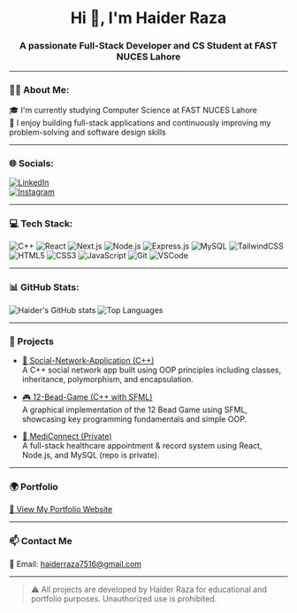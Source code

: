 <h1 align="center">Hi 👋, I'm Haider Raza</h1>
<h3 align="center">A passionate Full-Stack Developer and CS Student at FAST NUCES Lahore</h3>

---

### 👨‍🎓 About Me:

🎓 I'm currently studying Computer Science at FAST NUCES Lahore  
🧠 I enjoy building full-stack applications and continuously improving my problem-solving and software design skills  

---

### 🌐 Socials:

[![LinkedIn](https://img.shields.io/badge/LinkedIn-blue?logo=linkedin&style=for-the-badge)](https://linkedin.com/in/haiderraza101)  
[![Instagram](https://img.shields.io/badge/Instagram-pink?logo=instagram&style=for-the-badge)](https://instagram.com/haiderraza101)  

---

### 💻 Tech Stack:

![C++](https://img.shields.io/badge/C++-00599C?style=for-the-badge&logo=c%2B%2B&logoColor=white)
![React](https://img.shields.io/badge/React-20232A?style=for-the-badge&logo=react)
![Next.js](https://img.shields.io/badge/Next.js-000?style=for-the-badge&logo=next.js)
![Node.js](https://img.shields.io/badge/Node.js-339933?style=for-the-badge&logo=nodedotjs)
![Express.js](https://img.shields.io/badge/Express.js-000000?style=for-the-badge&logo=express)
![MySQL](https://img.shields.io/badge/MySQL-00758F?style=for-the-badge&logo=mysql)
![TailwindCSS](https://img.shields.io/badge/TailwindCSS-06B6D4?style=for-the-badge&logo=tailwindcss)
![HTML5](https://img.shields.io/badge/HTML5-E34F26?style=for-the-badge&logo=html5)
![CSS3](https://img.shields.io/badge/CSS3-1572B6?style=for-the-badge&logo=css3)
![JavaScript](https://img.shields.io/badge/JavaScript-F7DF1E?style=for-the-badge&logo=javascript)
![Git](https://img.shields.io/badge/Git-F05032?style=for-the-badge&logo=git)
![VSCode](https://img.shields.io/badge/VS%20Code-007ACC?style=for-the-badge&logo=visual-studio-code)

---

### 📊 GitHub Stats:

![Haider's GitHub stats](https://github-readme-stats.vercel.app/api?username=Haiderraza101&show_icons=true&theme=tokyonight)
![Top Languages](https://github-readme-stats.vercel.app/api/top-langs/?username=Haiderraza101&layout=compact&theme=tokyonight)

---

### 🚀 Projects

- [🧠 Social-Network-Application (C++)](https://github.com/Haiderraza101/Social-Network-Application)  
  A C++ social network app built using OOP principles including classes, inheritance, polymorphism, and encapsulation.

- [🎮 12-Bead-Game (C++ with SFML)](https://github.com/Haiderraza101/12-Bead-Game---C-Project)  
  A graphical implementation of the 12 Bead Game using SFML, showcasing key programming fundamentals and simple OOP.

- [💊 MediConnect (Private)](https://github.com/Haiderraza101/mediconnect)  
  A full-stack healthcare appointment & record system using React, Node.js, and MySQL (repo is private).

---

### 🌍 Portfolio

[🔗 View My Portfolio Website](https://haiderraza-portfolio.netlify.app/)

---

### 📫 Contact Me

📧 Email: [haiderraza7516@gmail.com](mailto:haiderraza7516@gmail.com)

---

> ⚠️ All projects are developed by Haider Raza for educational and portfolio purposes. Unauthorized use is prohibited.
